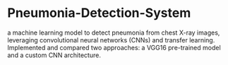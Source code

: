 # Pneumonia-Detection-System
a machine learning model to detect pneumonia from chest X-ray images, leveraging convolutional neural networks (CNNs) and transfer learning. Implemented and compared two approaches: a VGG16 pre-trained model and a custom CNN architecture.
